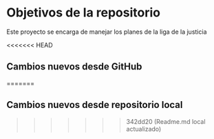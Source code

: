 # Objetivos de la repositorio

Este proyecto se encarga de manejar los planes de la liga de la justicia


<<<<<<< HEAD
## Cambios nuevos desde GitHub


=======
## Cambios nuevos desde repositorio local
>>>>>>> 342dd20 (Readme.md local actualizado)
